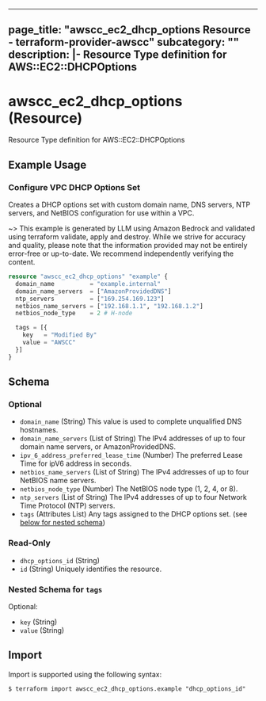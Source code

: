 
---
page_title: "awscc_ec2_dhcp_options Resource - terraform-provider-awscc"
subcategory: ""
description: |-
  Resource Type definition for AWS::EC2::DHCPOptions
---

# awscc_ec2_dhcp_options (Resource)

Resource Type definition for AWS::EC2::DHCPOptions

## Example Usage

### Configure VPC DHCP Options Set

Creates a DHCP options set with custom domain name, DNS servers, NTP servers, and NetBIOS configuration for use within a VPC.

~> This example is generated by LLM using Amazon Bedrock and validated using terraform validate, apply and destroy. While we strive for accuracy and quality, please note that the information provided may not be entirely error-free or up-to-date. We recommend independently verifying the content.

```terraform
resource "awscc_ec2_dhcp_options" "example" {
  domain_name          = "example.internal"
  domain_name_servers  = ["AmazonProvidedDNS"]
  ntp_servers          = ["169.254.169.123"]
  netbios_name_servers = ["192.168.1.1", "192.168.1.2"]
  netbios_node_type    = 2 # H-node

  tags = [{
    key   = "Modified By"
    value = "AWSCC"
  }]
}
```

<!-- schema generated by tfplugindocs -->
## Schema

### Optional

- `domain_name` (String) This value is used to complete unqualified DNS hostnames.
- `domain_name_servers` (List of String) The IPv4 addresses of up to four domain name servers, or AmazonProvidedDNS.
- `ipv_6_address_preferred_lease_time` (Number) The preferred Lease Time for ipV6 address in seconds.
- `netbios_name_servers` (List of String) The IPv4 addresses of up to four NetBIOS name servers.
- `netbios_node_type` (Number) The NetBIOS node type (1, 2, 4, or 8).
- `ntp_servers` (List of String) The IPv4 addresses of up to four Network Time Protocol (NTP) servers.
- `tags` (Attributes List) Any tags assigned to the DHCP options set. (see [below for nested schema](#nestedatt--tags))

### Read-Only

- `dhcp_options_id` (String)
- `id` (String) Uniquely identifies the resource.

<a id="nestedatt--tags"></a>
### Nested Schema for `tags`

Optional:

- `key` (String)
- `value` (String)

## Import

Import is supported using the following syntax:

```shell
$ terraform import awscc_ec2_dhcp_options.example "dhcp_options_id"
```
